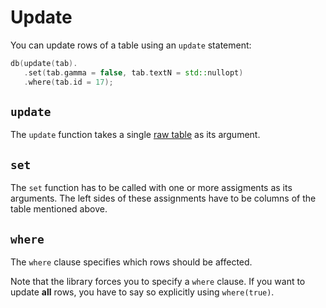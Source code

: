 # Update

You can update rows of a table using an `update` statement:

```C++
db(update(tab).
   .set(tab.gamma = false, tab.textN = std::nullopt)
   .where(tab.id = 17);
```

## `update`
The `update` function takes a single [raw table](tables.md) as its argument.

## `set`
The `set` function has to be called with one or more assigments as its arguments. The left sides of these assignments have to be columns of the table mentioned above.

## `where`
The `where` clause specifies which rows should be affected.

Note that the library forces you to specify a `where` clause. If you want to update **all** rows, you have to say so explicitly using `where(true)`.


